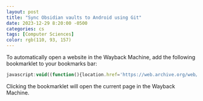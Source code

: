 ```yaml
---
layout: post
title: "Sync Obsidian vaults to Android using Git"
date: 2023-12-29 8:20:00 -0500
categories: cs
tags: [Computer Sciences]
color: rgb(110, 93, 157)
---
```


To automatically open a website in the Wayback Machine, add the following bookmarklet to your bookmarks bar:

```javascript
javascript:void((function(){location.href='https://web.archive.org/web/*/'+location.href;})());
```

Clicking the bookmarklet will open the current page in the Wayback Machine.
